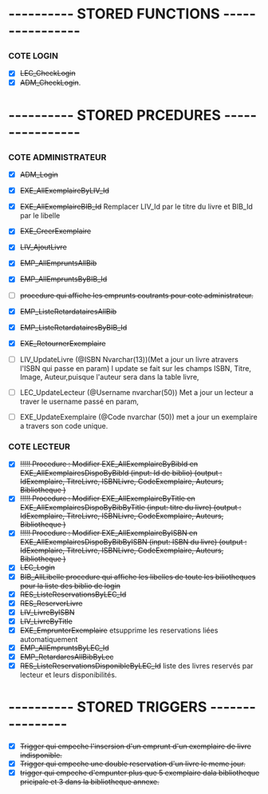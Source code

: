# ---------- STORED FUNCTIONS ----------------

### COTE LOGIN #
- [x] ~~LEC_CheckLogin~~
- [x] ~~ADM_CheckLogin~~.

# ---------- STORED PRCEDURES ----------------

### COTE ADMINISTRATEUR #
- [x] ~~ADM_Login~~
- [x] ~~EXE_AllExemplaireByLIV_Id~~
- [x] ~~EXE_AllExemplaireBIB_Id~~ Remplacer LIV_Id par le titre du livre et BIB_Id par le libelle
- [x] ~~EXE_CreerExemplaire~~
- [x] ~~LIV_AjoutLivre~~
- [x] ~~EMP_AllEmpruntsAllBib~~
- [x] ~~EMP_AllEmpruntsByBIB_Id~~
- [ ] ~~procedure qui affiche les emprunts coutrants pour cote administrateur.~~
- [x] ~~EMP_ListeRetardatairesAllBib~~
- [x] ~~EMP_ListeRetardatairesByBIB_Id~~
- [x] ~~EXE_RetournerExemplaire~~
- [ ] LIV_UpdateLivre (@ISBN Nvarchar(13))(Met a jour un livre atravers l'ISBN qui passe en param) l update se fait sur les champs ISBN, Titre, Image, Auteur,puisque l'auteur sera dans la table livre,
- [ ] LEC_UpdateLecteur (@Username nvarchar(50)) Met a jour un lecteur a traver le username passé en param, 
- [ ] EXE_UpdateExemplaire (@Code nvarchar (50)) met a jour un exemplaire a travers son code unique.


### COTE LECTEUR #

- [x]  ~~!!!!! Procedure : Modifier EXE_AllExemplaireByBibId en  EXE_AllExemplairesDispoByBibId (input: Id de biblio) (output : IdExemplaire,                TitreLivre, ISBNLivre, CodeExemplaire, Auteurs, Bibliotheque )~~
- [x]  ~~!!!!! Procedure : Modifier EXE_AllExemplaireByTitle en  EXE_AllExemplairesDispoByBibByTitle (input: titre du livre) (output : IdExemplaire,         TitreLivre, ISBNLivre, CodeExemplaire, Auteurs, Bibliotheque )~~
- [x]  ~~!!!!! Procedure : Modifier EXE_AllExemplaireByISBN en  EXE_AllExemplairesDispoByBibByISBN (input: ISBN du livre) (output : IdExemplaire,          TitreLivre, ISBNLivre, CodeExemplaire, Auteurs, Bibliotheque )~~
- [x] ~~LEC_Login~~
- [x] ~~BIB_AllLibelle procedure qui affiche les libelles de toute les biliotheques pour la liste des biblio de login~~
- [x] ~~RES_ListeReservationsByLEC_Id~~
- [x] ~~RES_ReserverLivre~~
- [x] ~~LIV_LivreByISBN~~
- [x] ~~LIV_LivreByTitle~~
- [x] ~~EXE_EmprunterExemplaire~~ etsupprime les reservations liées automatiquement 
- [x] ~~EMP_AllEmpruntsByLEC_Id~~
- [x] ~~EMP_RetardaresAllBibByLec~~
- [x] ~~RES_ListeReservationsDisponibleByLEC_Id~~ liste des livres reservés par lecteur et leurs disponibilités.

# ---------- STORED TRIGGERS ----------------
- [x] ~~Trigger qui empeche l'insersion d'un emprunt d'un exemplaire de livre indisponible.~~
- [x] ~~Trigger qui empeche une double reservation d'un livre le meme jour.~~
- [x] ~~trigger qui empeche d'empunter plus que 5 exemplaire dala bibliotheque pricipale et 3 dans la bibliotheque annexe.~~

